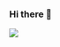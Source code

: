 ### Hi there 👋

<!--
**nhan2804/nhan2804** is a ✨ _special_ ✨ repository because its `README.md` (this file) appears on your GitHub profile.

Here are some ideas to get you started:

- 🔭 I’m currently working on ...
- 🌱 I’m currently learning ...
- 👯 I’m looking to collaborate on ...
- 🤔 I’m looking for help with ...
- 💬 Ask me about ...
- 📫 How to reach me: ...
- 😄 Pronouns: ...
- ⚡ Fun fact: ...
-->
<img src="https://github-readme-stats-one-bice.vercel.app/api?username=nhan2804&theme=gotham&show_icons=true&count_private=true&hide_border=true&role=OWNER,ORGANIZATION_MEMBER,COLLABORATOR"/>
